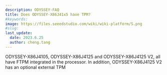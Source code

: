 ```yaml
---
description: ODYSSEY-FAQ
title: Does ODYSSEY-X86J41x5 have TPM?
#keywords:
image: https://files.seeedstudio.com/wiki/wiki-platform/S.png
#slug: 
last_update:
  date: 2023.6.25   
  author: cheng.tang
---
```

ODYSSEY-X86J4105, ODYSSEY-X86J4125 and ODYSSEY-X86J4125 V2, all have FTPM integrated in the processor. In addition, ODYSSEY-X86J4125 V2 has an optional external TPM
